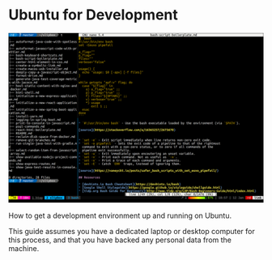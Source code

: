 # Ubuntu for Development

![juiced-up terminal](./assets/images/tmux-plus-nano-50.png)

How to get a development environment up and running on Ubuntu.

This guide assumes you have a dedicated laptop or desktop computer for this
process, and that you have backed any personal data from the machine.

